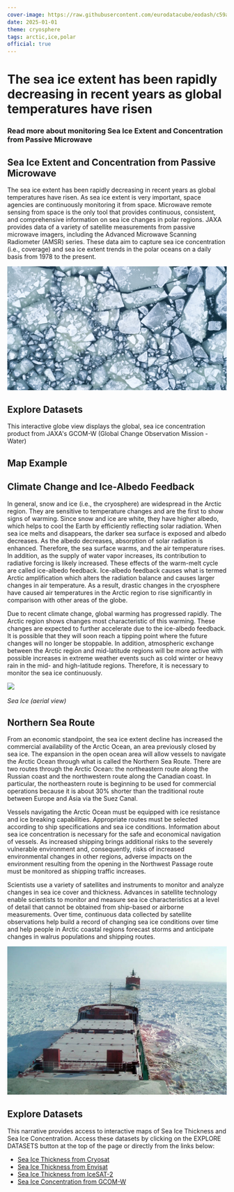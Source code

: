 ```yaml
---
cover-image: https://raw.githubusercontent.com/eurodatacube/eodash/c59adc7d580c6ced1f85a44c5bdd18bf94b3c9ee/app/public/data/story-images/SeaIce.jpeg
date: 2025-01-01
theme: cryosphere
tags: arctic,ice,polar
official: true
---
```


#   The sea ice extent has been rapidly decreasing in recent years as global temperatures have risen <!--{ as="img" mode="hero" src="https://raw.githubusercontent.com/eurodatacube/eodash/c59adc7d580c6ced1f85a44c5bdd18bf94b3c9ee/app/public/data/story-images/SeaIce.jpeg" }-->
### Read more about monitoring Sea Ice Extent and Concentration from Passive Microwave <!--{ style="font-size:1.5rem;opacity:0.7;margin-top:1rem;" }-->

## Sea Ice Extent and Concentration from Passive Microwave

The sea ice extent has been rapidly decreasing in recent years as global temperatures have risen. As sea ice extent is very important, space agencies are continuously monitoring it from space. Microwave remote sensing from space is the only tool that provides continuous, consistent, and comprehensive information on sea ice changes in polar regions. JAXA provides data of a variety of satellite measurements from passive microwave imagers, including the Advanced Microwave Scanning Radiometer (AMSR) series. These data aim to capture sea ice concentration (i.e., coverage) and sea ice extent trends in the polar oceans on a daily basis from 1978 to the present.

![](https://raw.githubusercontent.com/eurodatacube/eodash/c59adc7d580c6ced1f85a44c5bdd18bf94b3c9ee/app/public/data/story-images/1-sea-ice.jpg)

## Explore Datasets

This interactive globe view displays the global, sea ice concentration product from JAXA's GCOM-W (Global Change Observation Mission - Water)

## Map Example <!--{as="eox-map" style="width: 100%; height: 500px;" layers='[{"type":"Tile","properties":{"id":"Overlay labels"},"source":{"type":"XYZ","urls":["//s2maps-tiles.eu/wmts/1.0.0/overlay_base_bright_3857/default/g/{z}/{y}/{x}.jpg"]}},{"type":"Tile","properties":{"id":"ENSST_by_GCOM-W-AMSR_JAXA-2024-08-10T12:00:00Z"},"source":{"type":"TileWMS","urls":["https://services.sentinel-hub.com/ogc/wms/0635c213-17a1-48ee-aef7-9d1731695a54"],"params":{"layers":"SST_BY_GCOM-W-AMSR_JAXA","styles":"","format":"image/png","time":"2024-08-10T12:00:00Z"}}},{"type":"Tile","properties":{"id":"Terrain light"},"source":{"type":"XYZ","urls":["//s2maps-tiles.eu/wmts/1.0.0/terrain-light_3857/default/g/{z}/{y}/{x}.jpg"]}}]' zoom="2.562242424221073" center=[0,-9.48025338669575] }-->

## Climate Change and Ice-Albedo Feedback

In general, snow and ice (i.e., the cryosphere) are widespread in the Arctic region. They are sensitive to temperature changes and are the first to show signs of warming. Since snow and ice are white, they have higher albedo, which helps to cool the Earth by efficiently reflecting solar radiation. When sea ice melts and disappears, the darker sea surface is exposed and albedo decreases. As the albedo decreases, absorption of solar radiation is enhanced. Therefore, the sea surface warms, and the air temperature rises. In addition, as the supply of water vapor increases, its contribution to radiative forcing is likely increased. These effects of the warm-melt cycle are called ice-albedo feedback. Ice-albedo feedback causes what is termed Arctic amplification which alters the radiation balance and causes larger changes in air temperature. As a result, drastic changes in the cryosphere have caused air temperatures in the Arctic region to rise significantly in comparison with other areas of the globe.

Due to recent climate change, global warming has progressed rapidly. The Arctic region shows changes most characteristic of this warming. These changes are expected to further accelerate due to the ice-albedo feedback. It is possible that they will soon reach a tipping point where the future changes will no longer be stoppable. In addition, atmospheric exchange between the Arctic region and mid-latitude regions will be more active with possible increases in extreme weather events such as cold winter or heavy rain in the mid- and high-latitude regions. Therefore, it is necessary to monitor the sea ice continuously.

![](https://raw.githubusercontent.com/eurodatacube/eodash/c59adc7d580c6ced1f85a44c5bdd18bf94b3c9ee/app/public/data/story-images/1-EO_Dashboard_Cryo-Pix_May_12.jpeg)

*Sea Ice (aerial view)*

##  Northern Sea Route

From an economic standpoint, the sea ice extent decline has increased the commercial availability of the Arctic Ocean, an area previously closed by sea ice. The expansion in the open ocean area will allow vessels to navigate the Arctic Ocean through what is called the Northern Sea Route. There are two routes through the Arctic Ocean: the northeastern route along the Russian coast and the northwestern route along the Canadian coast. In particular, the northeastern route is beginning to be used for commercial operations because it is about 30% shorter than the traditional route between Europe and Asia via the Suez Canal.

Vessels navigating the Arctic Ocean must be equipped with ice resistance and ice breaking capabilities. Appropriate routes must be selected according to ship specifications and sea ice conditions. Information about sea ice concentration is necessary for the safe and economical navigation of vessels. As increased shipping brings additional risks to the severely vulnerable environment and, consequently, risks of increased environmental changes in other regions, adverse impacts on the environment resulting from the opening in the Northwest Passage route must be monitored as shipping traffic increases.

Scientists use a variety of satellites and instruments to monitor and analyze changes in sea ice cover and thickness. Advances in satellite technology enable scientists to monitor and measure sea ice characteristics at a level of detail that cannot be obtained from ship-based or airborne measurements. Over time, continuous data collected by satellite observations help build a record of changing sea ice conditions over time and help people in Arctic coastal regions forecast storms and anticipate changes in walrus populations and shipping routes.

![](https://raw.githubusercontent.com/eurodatacube/eodash/c59adc7d580c6ced1f85a44c5bdd18bf94b3c9ee/app/public/data/story-images/Icebreaking_ships_pillars.jpg)

## Explore Datasets
 
This narrative provides access to interactive maps of Sea Ice Thickness and Sea Ice Concentration. Access these datasets by clicking on the EXPLORE DATASETS button at the top of the page or directly from the links below:

- [Sea Ice Thickness from Cryosat](https://www.eodashboard.org/explore?indicator=SIC)  
- [Sea Ice Thickness from Envisat](https://www.eodashboard.org/explore?indicator=SIE)  
- [Sea Ice Thickness from IceSAT-2](https://www.eodashboard.org/explore?indicator=SITI)
- [Sea Ice Concentration from GCOM-W](https://www.eodashboard.org/explore?indicator=N12_1_sea_ice_concentration_arctic)



